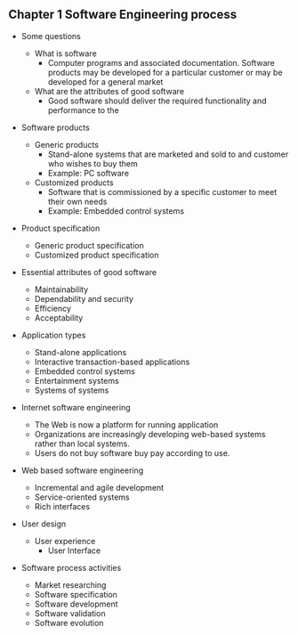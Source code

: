 ## Chapter 1 Software Engineering process

- Some questions

  - What is software
    - Computer programs and associated documentation. Software products may be
      developed for a particular customer or may be developed for a general
      market
  - What are the attributes of good software
    - Good software should deliver the required functionality and performance to
      the

- Software products

  - Generic products
    - Stand-alone systems that are marketed and sold to and customer who wishes
      to buy them
    - Example: PC software
  - Customized products
    - Software that is commissioned by a specific customer to meet their own
      needs
    - Example: Embedded control systems

- Product specification

  - Generic product specification
  - Customized product specification

- Essential attributes of good software

  - Maintainability
  - Dependability and security
  - Efficiency
  - Acceptability

- Application types

  - Stand-alone applications
  - Interactive transaction-based applications
  - Embedded control systems
  - Entertainment systems
  - Systems of systems

- Internet software engineering

  - The Web is now a platform for running application
  - Organizations are increasingly developing web-based systems rather than
    local systems.
  - Users do not buy software buy pay according to use.

- Web based software engineering

  - Incremental and agile development
  - Service-oriented systems
  - Rich interfaces

- User design

  - User experience
    - User Interface

- Software process activities
  - Market researching
  - Software specification
  - Software development
  - Software validation
  - Software evolution
